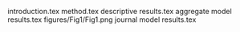 introduction.tex
method.tex
descriptive results.tex
aggregate model results.tex
figures/Fig1/Fig1.png
journal model results.tex
